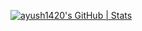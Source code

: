 [![ayush1420's GitHub | Stats](https://stats.quine.sh/ayush1420/github?theme=dark)](https://quine.sh?utm_source=widgets&utm_campaign=ayush1420)
